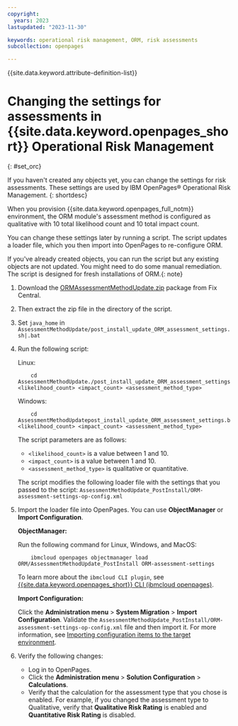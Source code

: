 ```yaml
---
copyright:
  years: 2023
lastupdated: "2023-11-30"

keywords: operational risk management, ORM, risk assessments
subcollection: openpages

---
```

{{site.data.keyword.attribute-definition-list}}

# Changing the settings for assessments in {{site.data.keyword.openpages_short}} Operational Risk Management
{: #set_orc}

If you haven't created any objects yet, you can change the settings for risk assessments. These settings are used by IBM OpenPages® Operational Risk Management.
{: shortdesc}

When you provision {{site.data.keyword.openpages_full_notm}} environment, the ORM module's assessment method is configured as qualitative with 10 total likelihood count and 10 total impact count.

You can change these settings later by running a script. The script updates a loader file, which you then import into OpenPages to re-configure ORM.

If you've already created objects, you can run the script but any existing objects are not updated. You might need to do some manual remediation. The script is designed for fresh installations of ORM.{: note}

1. Download the [ORMAssessmentMethodUpdate.zip](https://github.ibm.com/OpenPages/backlog/files/1248551/ORMAssessmentMethodUpdate.zip) package from Fix Central. 
2. Then extract the zip file in the directory of the script.
3. Set `java_home` in `AssessmentMethodUpdate/post_install_update_ORM_assessment_settings.sh|.bat`
4. Run the following script:

    Linux:
    ```console
        cd AssessmentMethodUpdate./post_install_update_ORM_assessment_settings.sh|.bat <likelihood_count> <impact_count> <assessment_method_type>                     
    ```

    Windows:
    ```console
        cd AssessmentMethodUpdatepost_install_update_ORM_assessment_settings.bat <likelihood_count> <impact_count> <assessment_method_type>                 
    ```

    The script parameters are as follows: 
    - `<likelihood_count>` is a value between 1 and 10.
    - `<impact_count>` is a value between 1 and 10.
    - `<assessment_method_type>` is qualitative or quantitative.

    The script modifies the following loader file with the settings that you passed to the script: `AssessmentMethodUpdate_PostInstall/ORM-assessment-settings-op-config.xml`

5. Import the loader file into OpenPages. You can use **ObjectManager** or **Import Configuration**.

    **ObjectManager:**

    Run the following command for Linux, Windows, and MacOS: 
    ```console 
        ibmcloud openpages objectmanager load ORM/AssessmentMethodUpdate_PostInstall ORM-assessment-settings
    ```
    
   To learn more about the `ibmcloud CLI plugin`, see [{{site.data.keyword.openpages_short}} CLI (ibmcloud openpages)](/docs/openpages?topic=openpages-openpages_CLI&interface=ui). 

    **Import Configuration:**

    Click the **Administration menu** > **System Migration** > **Import Configuration**. Validate the `AssessmentMethodUpdate_PostInstall/ORM-assessment-settings-op-config.xml` file and then import it.
    For more information, see [Importing configuration items to the target environment](https://www.ibm.com/docs/en/openpages/9.0.0?topic=environments-importing-configuration-items-target-environment).

6. Verify the following changes:
   - Log in to OpenPages.
   - Click the **Administration menu** > **Solution Configuration** > **Calculations**.
   - Verify that the calculation for the assessment type that you chose is enabled.
    For example, if you changed the assessment type to Qualitative, verify that **Qualitative Risk Rating** is enabled and **Quantitative Risk Rating** is disabled.


